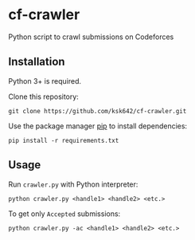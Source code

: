# cf-crawler
Python script to crawl submissions on Codeforces


## Installation

Python 3+ is required.

Clone this repository:

```
git clone https://github.com/ksk642/cf-crawler.git
```

Use the package manager [pip](https://pip.pypa.io/en/stable/) to install dependencies:

```
pip install -r requirements.txt
```

## Usage

Run `crawler.py` with Python interpreter:

```
python crawler.py <handle1> <handle2> <etc.>
```

To get only `Accepted` submissions:

```
python crawler.py -ac <handle1> <handle2> <etc.>
```